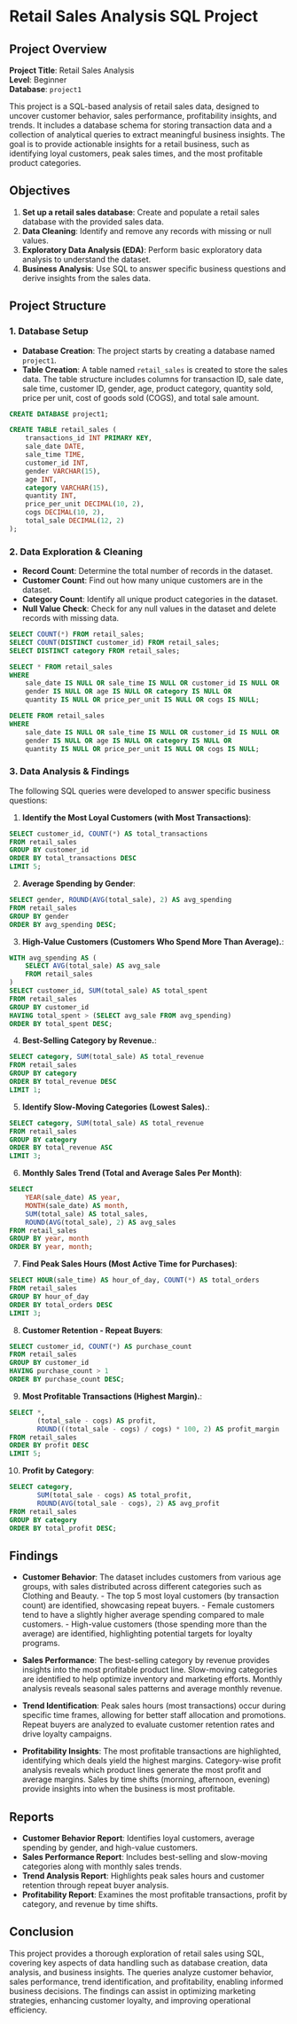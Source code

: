 # Retail Sales Analysis SQL Project

## Project Overview

**Project Title**: Retail Sales Analysis  
**Level**: Beginner  
**Database**: `project1`

This project is a SQL-based analysis of retail sales data, designed to uncover customer behavior, sales performance, profitability insights, and trends. It includes a database schema for storing transaction data and a collection of analytical queries to extract meaningful business insights.
The goal is to provide actionable insights for a retail business, such as identifying loyal customers, peak sales times, and the most profitable product categories.




## Objectives

1. **Set up a retail sales database**: Create and populate a retail sales database with the provided sales data.
2. **Data Cleaning**: Identify and remove any records with missing or null values.
3. **Exploratory Data Analysis (EDA)**: Perform basic exploratory data analysis to understand the dataset.
4. **Business Analysis**: Use SQL to answer specific business questions and derive insights from the sales data.

## Project Structure

### 1. Database Setup

- **Database Creation**: The project starts by creating a database named `project1`.
- **Table Creation**: A table named `retail_sales` is created to store the sales data. The table structure includes columns for transaction ID, sale date, sale time, customer ID, gender, age, product category, quantity sold, price per unit, cost of goods sold (COGS), and total sale amount.

```sql
CREATE DATABASE project1;

CREATE TABLE retail_sales (
    transactions_id INT PRIMARY KEY,
    sale_date DATE,
    sale_time TIME,
    customer_id INT,
    gender VARCHAR(15),
    age INT,
    category VARCHAR(15),
    quantity INT,
    price_per_unit DECIMAL(10, 2),
    cogs DECIMAL(10, 2),
    total_sale DECIMAL(12, 2)
);
```

### 2. Data Exploration & Cleaning

- **Record Count**: Determine the total number of records in the dataset.
- **Customer Count**: Find out how many unique customers are in the dataset.
- **Category Count**: Identify all unique product categories in the dataset.
- **Null Value Check**: Check for any null values in the dataset and delete records with missing data.

```sql
SELECT COUNT(*) FROM retail_sales;
SELECT COUNT(DISTINCT customer_id) FROM retail_sales;
SELECT DISTINCT category FROM retail_sales;

SELECT * FROM retail_sales
WHERE 
    sale_date IS NULL OR sale_time IS NULL OR customer_id IS NULL OR 
    gender IS NULL OR age IS NULL OR category IS NULL OR 
    quantity IS NULL OR price_per_unit IS NULL OR cogs IS NULL;

DELETE FROM retail_sales
WHERE 
    sale_date IS NULL OR sale_time IS NULL OR customer_id IS NULL OR 
    gender IS NULL OR age IS NULL OR category IS NULL OR 
    quantity IS NULL OR price_per_unit IS NULL OR cogs IS NULL;
```

### 3. Data Analysis & Findings

The following SQL queries were developed to answer specific business questions:

1. **Identify the Most Loyal Customers (with Most Transactions)**:
```sql
SELECT customer_id, COUNT(*) AS total_transactions
FROM retail_sales
GROUP BY customer_id
ORDER BY total_transactions DESC
LIMIT 5;
```

2. **Average Spending by Gender**:
```sql
SELECT gender, ROUND(AVG(total_sale), 2) AS avg_spending
FROM retail_sales
GROUP BY gender
ORDER BY avg_spending DESC;
```

3. **High-Value Customers (Customers Who Spend More Than Average).**:
```sql
WITH avg_spending AS (
    SELECT AVG(total_sale) AS avg_sale
    FROM retail_sales
)
SELECT customer_id, SUM(total_sale) AS total_spent
FROM retail_sales
GROUP BY customer_id
HAVING total_spent > (SELECT avg_sale FROM avg_spending)
ORDER BY total_spent DESC;
```

4. **Best-Selling Category by Revenue.**:
```sql
SELECT category, SUM(total_sale) AS total_revenue
FROM retail_sales
GROUP BY category
ORDER BY total_revenue DESC
LIMIT 1;
```

5. **Identify Slow-Moving Categories (Lowest Sales).**:
```sql
SELECT category, SUM(total_sale) AS total_revenue
FROM retail_sales
GROUP BY category
ORDER BY total_revenue ASC
LIMIT 3;
```

6. **Monthly Sales Trend (Total and Average Sales Per Month)**:
```sql
SELECT
    YEAR(sale_date) AS year,
    MONTH(sale_date) AS month,
    SUM(total_sale) AS total_sales,
    ROUND(AVG(total_sale), 2) AS avg_sales
FROM retail_sales
GROUP BY year, month
ORDER BY year, month;
```

7. **Find Peak Sales Hours (Most Active Time for Purchases)**:
```sql
SELECT HOUR(sale_time) AS hour_of_day, COUNT(*) AS total_orders
FROM retail_sales
GROUP BY hour_of_day
ORDER BY total_orders DESC
LIMIT 3;
```

8. **Customer Retention - Repeat Buyers**:
```sql
SELECT customer_id, COUNT(*) AS purchase_count
FROM retail_sales
GROUP BY customer_id
HAVING purchase_count > 1
ORDER BY purchase_count DESC;
```

9. **Most Profitable Transactions (Highest Margin).**:
```sql
SELECT *,
       (total_sale - cogs) AS profit,
       ROUND(((total_sale - cogs) / cogs) * 100, 2) AS profit_margin
FROM retail_sales
ORDER BY profit DESC
LIMIT 5;
```

10. **Profit by Category**:
```sql
SELECT category,
       SUM(total_sale - cogs) AS total_profit,
       ROUND(AVG(total_sale - cogs), 2) AS avg_profit
FROM retail_sales
GROUP BY category
ORDER BY total_profit DESC;
```

## Findings

- **Customer Behavior**: The dataset includes customers from various age groups, with sales distributed across different categories such as Clothing and Beauty.
                        - The top 5 most loyal customers (by transaction count) are identified, showcasing repeat buyers.
                        - Female customers tend to have a slightly higher average spending compared to male customers.
                        - High-value customers (those spending more than the average) are identified, highlighting potential targets for loyalty programs.
- **Sales Performance**: The best-selling category by revenue provides insights into the most profitable product line.
                         Slow-moving categories are identified to help optimize inventory and marketing efforts.
                         Monthly analysis reveals seasonal sales patterns and average monthly revenue.
- **Trend Identification**: Peak sales hours (most transactions) occur during specific time frames, allowing for better staff allocation and promotions.
                            Repeat buyers are analyzed to evaluate customer retention rates and drive loyalty campaigns.

- **Profitability Insights**: The most profitable transactions are highlighted, identifying which deals yield the highest margins.
                              Category-wise profit analysis reveals which product lines generate the most profit and average margins.
                              Sales by time shifts (morning, afternoon, evening) provide insights into when the business is most profitable.

## Reports

- **Customer Behavior Report**: Identifies loyal customers, average spending by gender, and high-value customers.
- **Sales Performance Report**: Includes best-selling and slow-moving categories along with monthly sales trends.
- **Trend Analysis Report**: Highlights peak sales hours and customer retention through repeat buyer analysis.
- **Profitability Report**: Examines the most profitable transactions, profit by category, and revenue by time shifts.
  
## Conclusion

This project provides a thorough exploration of retail sales using SQL, covering key aspects of data handling such as database creation, data analysis, and business insights. The queries analyze customer behavior, sales performance, trend identification, and profitability, enabling informed business decisions. The findings can assist in optimizing marketing strategies, enhancing customer loyalty, and improving operational efficiency.
